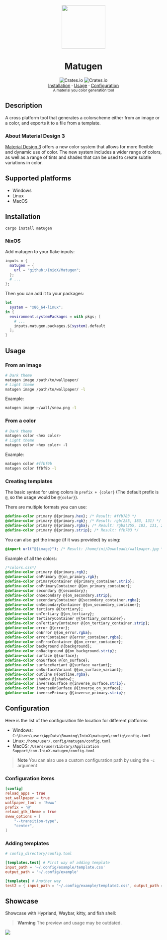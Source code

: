 <div align="center">
     <img src="https://user-images.githubusercontent.com/81521595/226138807-db504bdf-4eb5-4fe9-9ee5-a1a1395d70dc.png" width=140>
      <h1>Matugen</h1>
 </div>
    
<div align="center">
  <img alt="Crates.io" src="https://img.shields.io/crates/l/matugen?color=white&logo=license&style=for-the-badge">
    <img alt="Crates.io" src="https://img.shields.io/crates/v/matugen?color=white&logo=rust&style=for-the-badge"><br>
    <a href="#installation">Installation</a>
    ·
    <a href="#usage">Usage</a>
    ·
    <a href="#configuration">Configuration</a>
</div>

<div align="center">
  <sub>A material you color generation tool
</div>

## Description

A cross platform tool that generates a colorscheme either from an image or a color, and exports it to a file from a template.

### About Material Design 3
[Material Design 3](https://m3.material.io/) offers a new color system that allows for more flexible and dynamic use of color. The new system includes a wider range of colors, as well as a range of tints and shades that can be used to create subtle variations in color.

## Supported platforms
- Windows
- Linux
- MacOS

## Installation
```shell
cargo install matugen
```

### NixOS
Add matugen to your flake inputs:
```nix
inputs = {
  matugen = {
    url = "github:/InioX/Matugen";
  };
  # ...
};
```
Then you can add it to your packages:
```nix
let
  system = "x86_64-linux";
in {
  environment.systemPackages = with pkgs; [    
    # ...
    inputs.matugen.packages.${system}.default
  ];
}
```

## Usage
### From an image
```sh
# Dark theme
matugen image /path/to/wallpaper/
# Light theme
matugen image /path/to/wallpaper/ -l
```
Example:
```sh
matugen image ~/wall/snow.png -l
```
### From a color
```sh
# Dark theme
matugen color <hex color>
# Light theme
matugen color <hex color> -l
```
Example:
```sh
matugen color #ffbf9b
matugen color ffbf9b -l
```


### Creating templates
The basic syntax for using colors is `prefix + {color}` (The default prefix is `@`, so the usage would be `@{color}`).

There are multiple formats you can use:
```css
@define-color primary @{primary.hex}; /* Result: #ffb783 */
@define-color primary @{primary.rgb}; /* Result: rgb(255, 183, 131) */
@define-color primary @{primary.rgba}; /* Result: rgba(255, 183, 131, 255) */
@define-color primary @{primary.strip}; /* Result: ffb783 */

```

You can also get the image (if it was provided) by using:
```css
@import url("@{image}"); /* Result: /home/ini/Downloads/wallpaper.jpg */
```

Example of all the colors:
```css
/*colors.css*/
@define-color primary @{primary.rgb};
@define-color onPrimary @{on_primary.rgb};
@define-color primaryContainer @{primary_container.strip};
@define-color onPrimaryContainer @{on_primary_container};
@define-color secondary @{secondary};
@define-color onSecondary @{on_secondary.strip};
@define-color secondaryContainer @{secondary_container.rgba};
@define-color onSecondaryContainer @{on_secondary_container};
@define-color tertiary @{tertiary};
@define-color onTertiary @{on_tertiary};
@define-color tertiaryContainer @{tertiary_container};
@define-color onTertiaryContainer @{on_tertiary_container.strip};
@define-color error @{error};
@define-color onError @{on_error.rgba};
@define-color errorContainer @{error_container.rgba};
@define-color onErrorContainer @{on_error_container};
@define-color background @{background};
@define-color onBackground @{on_background.strip};
@define-color surface @{surface};
@define-color onSurface @{on_surface};
@define-color surfaceVariant @{surface_variant};
@define-color onSurfaceVariant @{on_surface_variant};
@define-color outline @{outline.rgba};
@define-color shadow @{shadow};
@define-color inverseSurface @{inverse_surface.strip};
@define-color inverseOnSurface @{inverse_on_surface};
@define-color inversePrimary @{inverse_primary.strip};
```

## Configuration
Here is the list of the configuration file location for different platforms:
- Windows: `C:\Users\user\AppData\Roaming\InioX\matugen\config\config.toml`
- Linux: `/home/user/.config/matugen/config.toml`
- MacOS: `/Users/user/Library/Application Support/com.InioX.matugen/config.toml`

>**Note** You can also use a custom configuration path by using the `-c` argument

### Configuration items
```toml
[config]
reload_apps = true 
set_wallpaper = true
wallpaper_tool = 'Swww'
prefix = '@'
reload_gtk_theme = true
swww_options = [
    "--transition-type",
    "center",
]
```

### Adding templates
```toml
# config_directory/config.toml

[templates.test] # First way of adding template
input_path = '~/.config/example/template.css'
output_path = '~/.config/example'

[templates] # Another way
test2 = { input_path = '~/.config/example/template2.css', output_path = '~/.config/example2' }
```

## Showcase
Showcase with Hyprland, Waybar, kitty, and fish shell:

>**Warning**
>The preview and usage may be outdated.

[![](https://markdown-videos.deta.dev/youtube/rMxoORO41rs)](https://youtu.be/rMxoORO41rs)
